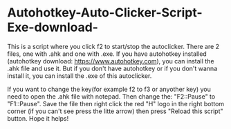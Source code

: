 # Autohotkey-Auto-Clicker-Script-Exe-download-
This is a script where you click f2 to start/stop the autoclicker. There are 2 files, one with .ahk and one with .exe. If you have autohotkey installed (autohotkey download: https://www.autohotkey.com), you can install the .ahk file and use it. But if you don't have autohotkey or if you don't wanna install it, you can install the .exe of this autoclicker.

If you want to change the key(for example f2 to f3 or anyother key) you need to open the .ahk file with notepad. Then change the:
"F2::Pause" to "F1::Pause".  Save the file then right click the red "H" logo in the right bottom corner (if you can't see press the litte arrow) then press "Reload this script" button. Hope it helps!
